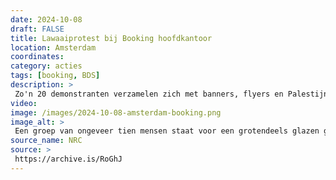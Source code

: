 ```yaml
---
date: 2024-10-08
draft: FALSE
title: Lawaaiprotest bij Booking hoofdkantoor
location: Amsterdam
coordinates: 
category: acties
tags: [booking, BDS]
description: > 
 Zo'n 20 demonstranten verzamelen zich met banners, flyers en Palestijnse vlaggen bij het hoofdkantoor van Booking in Amsterdam, om te protesteren tegen Booking's praktijk om locaties in bezette Palestijnse gebieden aan te bieden. Hiermee behaalt Booking winst over de rug van apartheid en genocide in Palestina. Ongeveer 12 medewerkers van Booking verlaten spontaan hun bureau en sluiten zich aan bij het protest.
video: 
image: /images/2024-10-08-amsterdam-booking.png
image_alt: > 
 Een groep van ongeveer tien mensen staat voor een grotendeels glazen gebouw met op dat gebouw de tekst 'Booking.com'. De mensen houden Palestijnse vlaggen en twee spandoeken vast (beide in het Engels). Eén met de tekst: 'Geen toerisme op gestolen land. Booking profiteert van de bezetting van Palestina. Boycot Booking'. De ander met de tekst: 'Genocide is geen vakantieuitje'. Achter de mensen staan en stuk of vijf politieagenten en bewakers. De deuren bij de glazen ingang van het gebouwen hebben stuk voor stuk glasschade.
source_name: NRC
source: > 
 https://archive.is/RoGhJ
---
```


